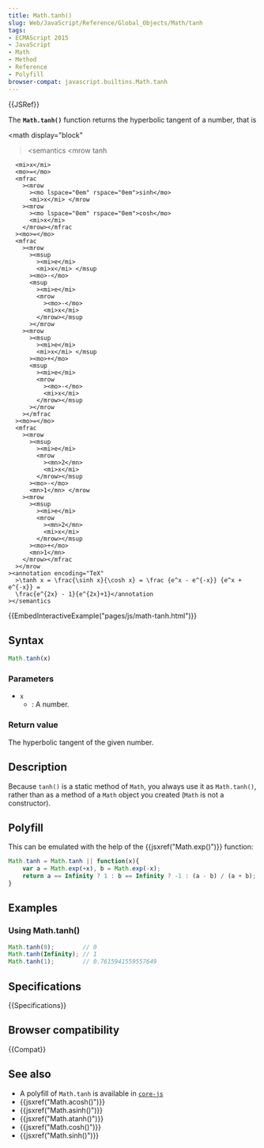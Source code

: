 ```yaml
---
title: Math.tanh()
slug: Web/JavaScript/Reference/Global_Objects/Math/tanh
tags:
- ECMAScript 2015
- JavaScript
- Math
- Method
- Reference
- Polyfill
browser-compat: javascript.builtins.Math.tanh
---
```

{{JSRef}}

The **`Math.tanh()`** function returns the hyperbolic tangent of a number, that
is

<math display="block"

> <semantics <mrow <mo lspace="0em" rspace="0em">tanh</mo>

      <mi>x</mi>
      <mo>=</mo>
      <mfrac
        ><mrow
          ><mo lspace="0em" rspace="0em">sinh</mo>
          <mi>x</mi> </mrow
        ><mrow
          ><mo lspace="0em" rspace="0em">cosh</mo>
          <mi>x</mi>
        </mrow></mfrac
      ><mo>=</mo>
      <mfrac
        ><mrow
          ><msup
            ><mi>e</mi>
            <mi>x</mi> </msup
          ><mo>-</mo>
          <msup
            ><mi>e</mi>
            <mrow
              ><mo>-</mo>
              <mi>x</mi>
            </mrow></msup
          ></mrow
        ><mrow
          ><msup
            ><mi>e</mi>
            <mi>x</mi> </msup
          ><mo>+</mo>
          <msup
            ><mi>e</mi>
            <mrow
              ><mo>-</mo>
              <mi>x</mi>
            </mrow></msup
          ></mrow
        ></mfrac
      ><mo>=</mo>
      <mfrac
        ><mrow
          ><msup
            ><mi>e</mi>
            <mrow
              ><mn>2</mn>
              <mi>x</mi>
            </mrow></msup
          ><mo>-</mo>
          <mn>1</mn> </mrow
        ><mrow
          ><msup
            ><mi>e</mi>
            <mrow
              ><mn>2</mn>
              <mi>x</mi>
            </mrow></msup
          ><mo>+</mo>
          <mn>1</mn>
        </mrow></mfrac
      ></mrow
    ><annotation encoding="TeX"
      >\tanh x = \frac{\sinh x}{\cosh x} = \frac {e^x - e^{-x}} {e^x + e^{-x}} =
      \frac{e^{2x} - 1}{e^{2x}+1}</annotation
    ></semantics

> </math>

{{EmbedInteractiveExample("pages/js/math-tanh.html")}}

## Syntax

```js
Math.tanh(x)
```

### Parameters

- `x`
  - : A number.

### Return value

The hyperbolic tangent of the given number.

## Description

Because `tanh()` is a static method of `Math`, you always use it as
`Math.tanh()`, rather than as a method of a `Math` object you created (`Math` is
not a constructor).

## Polyfill

This can be emulated with the help of the {{jsxref("Math.exp()")}}
function:

```js
Math.tanh = Math.tanh || function(x){
    var a = Math.exp(+x), b = Math.exp(-x);
    return a == Infinity ? 1 : b == Infinity ? -1 : (a - b) / (a + b);
}
```

## Examples

### Using Math.tanh()

```js
Math.tanh(0);        // 0
Math.tanh(Infinity); // 1
Math.tanh(1);        // 0.7615941559557649
```

## Specifications

{{Specifications}}

## Browser compatibility

{{Compat}}

## See also

- A polyfill of `Math.tanh` is available in
  [`core-js`](https://github.com/zloirock/core-js#ecmascript-math)
- {{jsxref("Math.acosh()")}}
- {{jsxref("Math.asinh()")}}
- {{jsxref("Math.atanh()")}}
- {{jsxref("Math.cosh()")}}
- {{jsxref("Math.sinh()")}}
